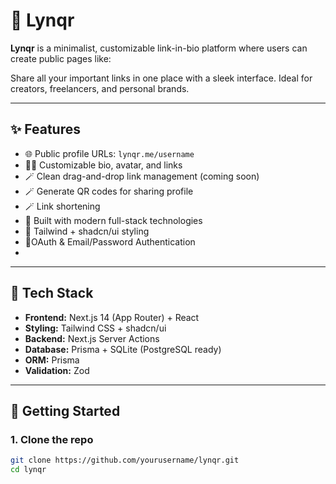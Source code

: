 # 🔗 Lynqr

**Lynqr** is a minimalist, customizable link-in-bio platform where users can create public pages like:

Share all your important links in one place with a sleek interface. Ideal for creators, freelancers, and personal brands.

---

## ✨ Features

- 🌐 Public profile URLs: `lynqr.me/username`
- 🧑‍🎨 Customizable bio, avatar, and links
- 🪄 Clean drag-and-drop link management (coming soon)
- 🪄 Generate QR codes for sharing profile
- 🪄 Link shortening
- 🧱 Built with modern full-stack technologies
- 🎨 Tailwind + shadcn/ui styling
- 🎨OAuth & Email/Password Authentication
- 

---

## 🧰 Tech Stack

- **Frontend:** Next.js 14 (App Router) + React
- **Styling:** Tailwind CSS + shadcn/ui
- **Backend:** Next.js Server Actions
- **Database:** Prisma + SQLite (PostgreSQL ready)
- **ORM:** Prisma
- **Validation:** Zod

---

## 🚀 Getting Started

### 1. Clone the repo

```bash
git clone https://github.com/yourusername/lynqr.git
cd lynqr
